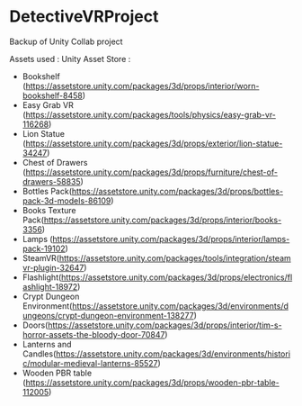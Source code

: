 # DetectiveVRProject
Backup of Unity Collab project

Assets used :
Unity Asset Store : 
* Bookshelf (https://assetstore.unity.com/packages/3d/props/interior/worn-bookshelf-8458)
* Easy Grab VR (https://assetstore.unity.com/packages/tools/physics/easy-grab-vr-116268)
* Lion Statue (https://assetstore.unity.com/packages/3d/props/exterior/lion-statue-34247)
* Chest of Drawers (https://assetstore.unity.com/packages/3d/props/furniture/chest-of-drawers-58835)
* Bottles Pack(https://assetstore.unity.com/packages/3d/props/bottles-pack-3d-models-86109)
* Books Texture Pack(https://assetstore.unity.com/packages/3d/props/interior/books-3356)
* Lamps (https://assetstore.unity.com/packages/3d/props/interior/lamps-pack-19102)
* SteamVR(https://assetstore.unity.com/packages/tools/integration/steamvr-plugin-32647)
* Flashlight(https://assetstore.unity.com/packages/3d/props/electronics/flashlight-18972)
* Crypt Dungeon Environment(https://assetstore.unity.com/packages/3d/environments/dungeons/crypt-dungeon-environment-138277)
* Doors(https://assetstore.unity.com/packages/3d/props/interior/tim-s-horror-assets-the-bloody-door-70847)
* Lanterns and Candles(https://assetstore.unity.com/packages/3d/environments/historic/modular-medieval-lanterns-85527)
* Wooden PBR table (https://assetstore.unity.com/packages/3d/props/wooden-pbr-table-112005)
